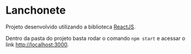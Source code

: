 # Lanchonete

Projeto desenvolvido utilizando a biblioteca [ReactJS](https://reactjs.org/).

Dentro da pasta do projeto basta rodar o comando `npm start` e acessar o link [http://localhost:3000](http://localhost:3000).
